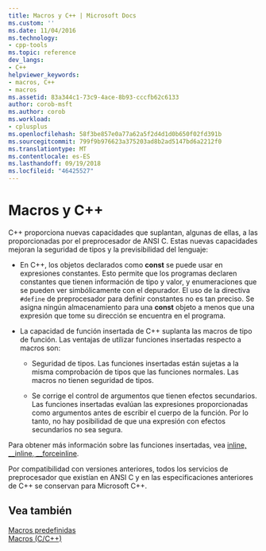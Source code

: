 ```yaml
---
title: Macros y C++ | Microsoft Docs
ms.custom: ''
ms.date: 11/04/2016
ms.technology:
- cpp-tools
ms.topic: reference
dev_langs:
- C++
helpviewer_keywords:
- macros, C++
- macros
ms.assetid: 83a344c1-73c9-4ace-8b93-cccfb62c6133
author: corob-msft
ms.author: corob
ms.workload:
- cplusplus
ms.openlocfilehash: 58f3be857e0a77a62a5f2d4d1d0b650f02fd391b
ms.sourcegitcommit: 799f9b976623a375203ad8b2ad5147bd6a2212f0
ms.translationtype: MT
ms.contentlocale: es-ES
ms.lasthandoff: 09/19/2018
ms.locfileid: "46425527"
---
```

# <a name="macros-and-c"></a>Macros y C++
C++ proporciona nuevas capacidades que suplantan, algunas de ellas, a las proporcionadas por el preprocesador de ANSI C. Estas nuevas capacidades mejoran la seguridad de tipos y la previsibilidad del lenguaje:  
  
- En C++, los objetos declarados como **const** se puede usar en expresiones constantes. Esto permite que los programas declaren constantes que tienen información de tipo y valor, y enumeraciones que se pueden ver simbólicamente con el depurador. El uso de la directiva `#define` de preprocesador para definir constantes no es tan preciso. Se asigna ningún almacenamiento para una **const** objeto a menos que una expresión que tome su dirección se encuentra en el programa.  
  
- La capacidad de función insertada de C++ suplanta las macros de tipo de función. Las ventajas de utilizar funciones insertadas respecto a macros son:  
  
    - Seguridad de tipos. Las funciones insertadas están sujetas a la misma comprobación de tipos que las funciones normales. Las macros no tienen seguridad de tipos.  
  
    - Se corrige el control de argumentos que tienen efectos secundarios. Las funciones insertadas evalúan las expresiones proporcionadas como argumentos antes de escribir el cuerpo de la función. Por lo tanto, no hay posibilidad de que una expresión con efectos secundarios no sea segura.  
  
Para obtener más información sobre las funciones insertadas, vea [inline, __inline, \__forceinline](../cpp/inline-functions-cpp.md).  
  
Por compatibilidad con versiones anteriores, todos los servicios de preprocesador que existían en ANSI C y en las especificaciones anteriores de C++ se conservan para Microsoft C++.  
  
## <a name="see-also"></a>Vea también  
 
[Macros predefinidas](../preprocessor/predefined-macros.md)<br/>
[Macros (C/C++)](../preprocessor/macros-c-cpp.md)